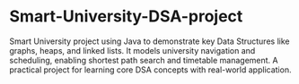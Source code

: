# Smart-University-DSA-project
Smart University project using Java to demonstrate key Data Structures like graphs, heaps, and linked lists. It models university navigation and scheduling, enabling shortest path search and timetable management. A practical project for learning core DSA concepts with real-world application.
